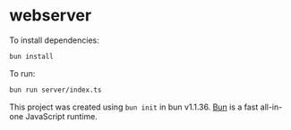 # webserver

To install dependencies:

```bash
bun install
```

To run:

```bash
bun run server/index.ts
```

This project was created using `bun init` in bun v1.1.36. [Bun](https://bun.sh) is a fast all-in-one JavaScript runtime.

